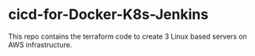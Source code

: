 # cicd-for-Docker-K8s-Jenkins
This repo contains the terraform code to create 3 Linux based servers on AWS infrastructure.
